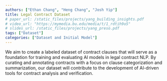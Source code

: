 ```yaml
---
authors: ["Ethan Chang", "Heng Chang", "Josh Yip"]
title: Legal Contract Dataset
# paper_url: /static_files/projects/yang_building_insights.pdf
# video_url: "https://mymedia.bu.edu/media/t/1_rdtih9o5"
# slides_url: /static_files/projects/yang_preso.pdf
tags: ["Dataset"]
categories: ["Dataset and Initial Model"]
---
```


We aim to create a labeled dataset of contract clauses that will serve as a foundation for 
training and evaluating AI models in legal contract NLP. By curating and annotating contracts with a focus on clause categorization and summarization, our dataset will contribute to the development of AI-driven tools for contract analysis and verification.
